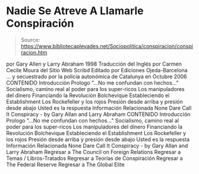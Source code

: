 # Nadie Se Atreve A Llamarle Conspiración

> Source: https://www.bibliotecapleyades.net/Sociopolitica/conspiracion/conspiracion.htm

por Gary Allen y Larry Abraham
1998
Traducción del Inglés por Carmen Cecile Moura
del Sitio Web Scribd
Editado por Ediciones Ojeda-Barcelona ... y secuestrado por la policía autonómica de Catalunya en Octubre 2006
CONTENIDO Introducción Prologo "...No me confundan con hechos..." Socialismo, camino real al poder para los super-ricos Los manipuladores del dinero Financiando la Revolución Bolchevique Estableciendo el Establishment Los Rockefeller y los rojos Presión desde arriba y presión desde abajo Usted es la respuesta Información Relacionada None Dare Call It Conspiracy - by Gary Allan and Larry Abraham
CONTENIDO
Introducción
Prologo
"...No me confundan con hechos..."
Socialismo, camino real al poder para los super-ricos
Los manipuladores del dinero
Financiando la Revolución Bolchevique
Estableciendo el Establishment
Los Rockefeller y los rojos
Presión desde arriba y presión desde abajo
Usted es la respuesta
Información Relacionada
None Dare Call It Conspiracy - by Gary Allan and Larry Abraham
Regresar a The Council on Foreign Relations
Regresar a Temas / Libros-Tratados
Regresar a Teorías de Conspiración
Regresar a The Federal Reserve
Regresar a The Global Elite
